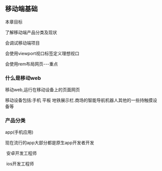 ## 移动端基础

本章目标

了解移动端产品分类及现状

会调试移动端项目

会使用viewport视口标签定义理想视口

会使用rem布局网页---重点

### 什么是移动web

移动web,运行在移动设备上的页面网页

移动设备包括:手机 平板 地铁展示栏.商场的智能导航机器人其他的一些持触摸设备等

### 产品分类

app(手机应用)

现在流行的app大部分都是原生app开发者开发

​	安卓开发工程师

​	ios开发工程师